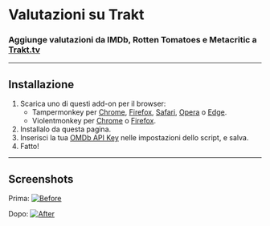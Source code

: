 # Valutazioni su Trakt

### Aggiunge valutazioni da IMDb, Rotten Tomatoes e Metacritic a [Trakt.tv](https://trakt.tv/)

---

## Installazione

1. Scarica uno di questi add-on per il browser:
    - Tampermonkey per [Chrome](https://chrome.google.com/webstore/detail/tampermonkey/dhdgffkkebhmkfjojejmpbldmpobfkfo), [Firefox](https://addons.mozilla.org/en-US/firefox/addon/tampermonkey/), [Safari](https://safari-extensions.apple.com/details/?id=net.tampermonkey.safari-G3XV72R5TC), [Opera](https://addons.opera.com/en/extensions/details/tampermonkey-beta/) o [Edge](https://www.microsoft.com/store/apps/9NBLGGH5162S).
    - Violentmonkey per [Chrome](https://chrome.google.com/webstore/detail/violent-monkey/jinjaccalgkegednnccohejagnlnfdag) o [Firefox](https://addons.mozilla.org/firefox/addon/violentmonkey/).
2. Installalo da questa pagina.
3. Inserisci la tua [OMDb API Key](https://www.omdbapi.com/apikey.aspx) nelle impostazioni dello script, e salva.
4. Fatto!

---

## Screenshots

Prima:
[![Before](https://i.imgur.com/2cFZHL5.png "Before")](#)

Dopo:
[![After](https://i.imgur.com/cSiRt7P.png "After")](#)


